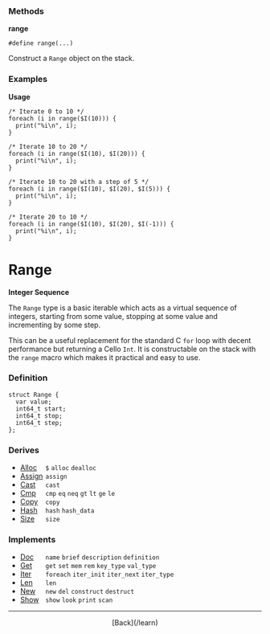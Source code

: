  <div class="row">
  <div class="col-xs-6 col-md-6">

### Methods

__range__

    #define range(...)

Construct a `Range` object on the stack.

### Examples

__Usage__

    /* Iterate 0 to 10 */
    foreach (i in range($I(10))) {
      print("%i\n", i);
    }
    
    /* Iterate 10 to 20 */
    foreach (i in range($I(10), $I(20))) {
      print("%i\n", i);
    }
    
    /* Iterate 10 to 20 with a step of 5 */
    foreach (i in range($I(10), $I(20), $I(5))) {
      print("%i\n", i);
    }
    
    /* Iterate 20 to 10 */
    foreach (i in range($I(10), $I(20), $I(-1))) {
      print("%i\n", i);
    }
    



  </div>
  <div class="col-xs-6 col-md-6">

# Range
__Integer Sequence__

The `Range` type is a basic iterable which acts as a virtual sequence of integers, starting from some value, stopping at some value and incrementing by some step.

This can be a useful replacement for the standard C `for` loop with decent performance but returning a Cello `Int`. It is constructable on the stack with the `range` macro which makes it practical and easy to use.

### Definition

    struct Range {
      var value;
      int64_t start;
      int64_t stop;
      int64_t step;
    };
    

### Derives

* <span style="width:50px; float:left;">[Alloc](/learn/alloc)</span>`$` `alloc` `dealloc` 
* <span style="width:50px; float:left;">[Assign](/learn/assign)</span>`assign` 
* <span style="width:50px; float:left;">[Cast](/learn/cast)</span>`cast` 
* <span style="width:50px; float:left;">[Cmp](/learn/cmp)</span>`cmp` `eq` `neq` `gt` `lt` `ge` `le` 
* <span style="width:50px; float:left;">[Copy](/learn/copy)</span>`copy` 
* <span style="width:50px; float:left;">[Hash](/learn/hash)</span>`hash` `hash_data` 
* <span style="width:50px; float:left;">[Size](/learn/size)</span>`size` 
### Implements

* <span style="width:50px; float:left;">[Doc](/learn/doc)</span>`name` `brief` `description` `definition` 
* <span style="width:50px; float:left;">[Get](/learn/get)</span>`get` `set` `mem` `rem` `key_type` `val_type` 
* <span style="width:50px; float:left;">[Iter](/learn/iter)</span>`foreach` `iter_init` `iter_next` `iter_type` 
* <span style="width:50px; float:left;">[Len](/learn/len)</span>`len` 
* <span style="width:50px; float:left;">[New](/learn/new)</span>`new` `del` `construct` `destruct` 
* <span style="width:50px; float:left;">[Show](/learn/show)</span>`show` `look` `print` `scan` 

* * *

  <p style="text-align:center;">
[Back](/learn)
  </p>

  </div>
  </div>
